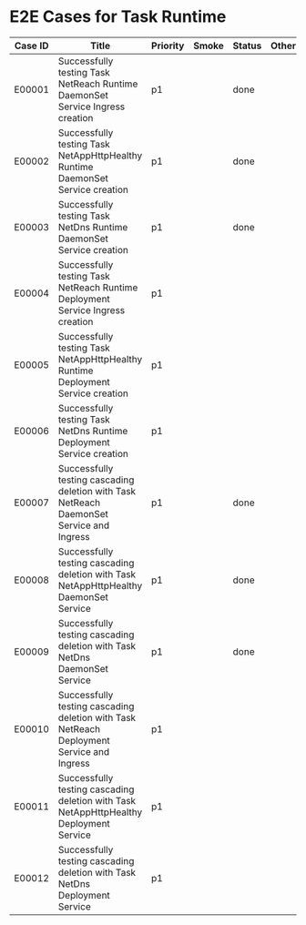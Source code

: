 # E2E Cases for Task Runtime

| Case ID | Title                                                                                          | Priority | Smoke | Status |    Other    |
|---------|------------------------------------------------------------------------------------------------|----------|-------|--------|-------------|
| E00001  | Successfully testing Task NetReach Runtime DaemonSet Service Ingress creation                  | p1       |       | done   |             |
| E00002  | Successfully testing Task NetAppHttpHealthy Runtime DaemonSet Service creation                 | p1       |       | done   |             |
| E00003  | Successfully testing Task NetDns Runtime DaemonSet Service creation                            | p1       |       | done   |             |
| E00004  | Successfully testing Task NetReach Runtime Deployment Service Ingress creation                 | p1       |       |        |             |
| E00005  | Successfully testing Task NetAppHttpHealthy Runtime Deployment Service creation                | p1       |       |        |             |
| E00006  | Successfully testing Task NetDns Runtime Deployment Service creation                           | p1       |       |        |             |
| E00007  | Successfully testing cascading deletion with Task NetReach DaemonSet Service and Ingress       | p1       |       | done   |             |
| E00008  | Successfully testing cascading deletion with Task NetAppHttpHealthy DaemonSet Service          | p1       |       | done   |             |
| E00009  | Successfully testing cascading deletion with Task NetDns DaemonSet Service                     | p1       |       | done   |             |
| E00010  | Successfully testing cascading deletion with Task NetReach Deployment Service and Ingress      | p1       |       |        |             |
| E00011  | Successfully testing cascading deletion with Task NetAppHttpHealthy Deployment Service         | p1       |       |        |             |
| E00012  | Successfully testing cascading deletion with Task NetDns Deployment Service                    | p1       |       |        |             |